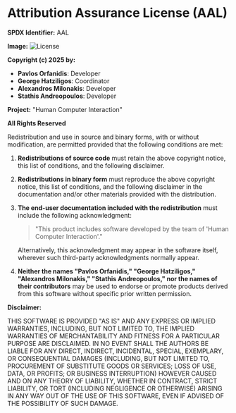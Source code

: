 # Attribution Assurance License (AAL)

**SPDX Identifier:** AAL

**Image:** ![License](https://img.shields.io/badge/License-AAL-blue.svg)

**Copyright (c) 2025 by:**

- **Pavlos Orfanidis**: Developer
- **George Hatziligos**: Coordinator
- **Alexandros Milonakis**: Developer
- **Stathis Andreopoulos**: Developer

**Project:** "Human Computer Interaction"

**All Rights Reserved**

Redistribution and use in source and binary forms, with or without modification, are permitted provided that the following conditions are met:

1. **Redistributions of source code** must retain the above copyright notice, this list of conditions, and the following disclaimer.

2. **Redistributions in binary form** must reproduce the above copyright notice, this list of conditions, and the following disclaimer in the documentation and/or other materials provided with the distribution.

3. **The end-user documentation included with the redistribution** must include the following acknowledgment:

   > "This product includes software developed by the team of 'Human Computer Interaction'."

   Alternatively, this acknowledgment may appear in the software itself, wherever such third-party acknowledgments normally appear.

4. **Neither the names "Pavlos Orfanidis," "George Hatziligos," "Alexandros Milonakis," "Stathis Andreopoulos," nor the names of their contributors** may be used to endorse or promote products derived from this software without specific prior written permission.

**Disclaimer:**

THIS SOFTWARE IS PROVIDED "AS IS" AND ANY EXPRESS OR IMPLIED WARRANTIES, INCLUDING, BUT NOT LIMITED TO, THE IMPLIED WARRANTIES OF MERCHANTABILITY AND FITNESS FOR A PARTICULAR PURPOSE ARE DISCLAIMED. IN NO EVENT SHALL THE AUTHORS BE LIABLE FOR ANY DIRECT, INDIRECT, INCIDENTAL, SPECIAL, EXEMPLARY, OR CONSEQUENTIAL DAMAGES (INCLUDING, BUT NOT LIMITED TO, PROCUREMENT OF SUBSTITUTE GOODS OR SERVICES; LOSS OF USE, DATA, OR PROFITS; OR BUSINESS INTERRUPTION) HOWEVER CAUSED AND ON ANY THEORY OF LIABILITY, WHETHER IN CONTRACT, STRICT LIABILITY, OR TORT (INCLUDING NEGLIGENCE OR OTHERWISE) ARISING IN ANY WAY OUT OF THE USE OF THIS SOFTWARE, EVEN IF ADVISED OF THE POSSIBILITY OF SUCH DAMAGE.

